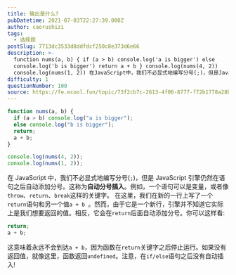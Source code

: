 ```yaml
---
title: 输出是什么?
pubDatetime: 2021-07-03T22:27:39.000Z
author: caorushizi
tags:
  - 选择题
postSlug: 7713dc3533d8ddfdcf250c8e373d6e66
description: >-
  function nums(a, b) { if (a > b) console.log('a is bigger') else
  console.log('b is bigger') return a + b } console.log(nums(4, 2))
  console.log(nums(1, 2)) 在JavaScript中，我们不必显式地编写分号(;)，但是JavaScript引擎仍然在
difficulty: 1
questionNumber: 100
source: https://fe.ecool.fun/topic/73f2cb7c-2613-4f06-8777-f72b1778a28b
---
```


```javascript
function nums(a, b) {
  if (a > b) console.log("a is bigger");
  else console.log("b is bigger");
  return;
  a + b;
}

console.log(nums(4, 2));
console.log(nums(1, 2));
```

在 JavaScript 中，我们不必显式地编写分号(`;`)，但是 JavaScript 引擎仍然在语句之后自动添加分号。这称为**自动分号插入**。例如，一个语句可以是变量，或者像`throw`、`return`、`break`这样的关键字。
在这里，我们在新的一行上写了一个`return`语句和另一个值`a + b `。然而，由于它是一个新行，引擎并不知道它实际上是我们想要返回的值。相反，它会在`return`后面自动添加分号。你可以这样看:

```javascript
return;
a + b;
```

这意味着永远不会到达`a + b`，因为函数在`return`关键字之后停止运行。如果没有返回值，就像这里，函数返回`undefined`。注意，在`if/else`语句之后没有自动插入!
